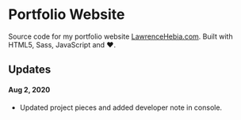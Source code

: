 # Portfolio Website

Source code for my portfolio website [LawrenceHebia.com](https://lawrencehebia.com).
Built with HTML5, Sass, JavaScript and ❤️.


## Updates

#### Aug 2, 2020

* Updated project pieces and added developer note in console.
